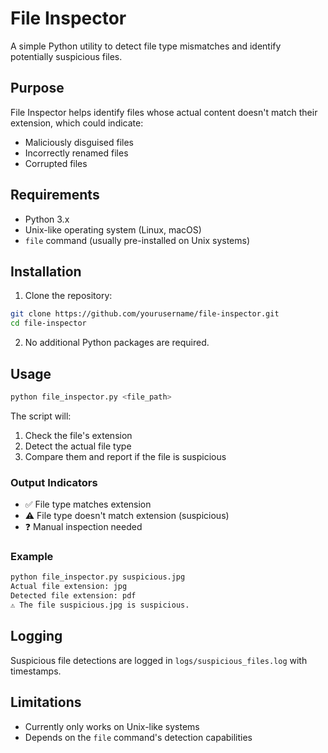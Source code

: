 # File Inspector

A simple Python utility to detect file type mismatches and identify potentially suspicious files.

## Purpose

File Inspector helps identify files whose actual content doesn't match their extension, which could indicate:
- Maliciously disguised files
- Incorrectly renamed files
- Corrupted files

## Requirements

- Python 3.x
- Unix-like operating system (Linux, macOS)
- `file` command (usually pre-installed on Unix systems)

## Installation

1. Clone the repository:
```bash
git clone https://github.com/yourusername/file-inspector.git
cd file-inspector
```

2. No additional Python packages are required.

## Usage

```bash
python file_inspector.py <file_path>
```

The script will:
1. Check the file's extension
2. Detect the actual file type
3. Compare them and report if the file is suspicious

### Output Indicators

- ✅ File type matches extension
- ⚠️ File type doesn't match extension (suspicious)
- ❓ Manual inspection needed

### Example

```bash
python file_inspector.py suspicious.jpg
Actual file extension: jpg
Detected file extension: pdf
⚠️ The file suspicious.jpg is suspicious.
```

## Logging

Suspicious file detections are logged in `logs/suspicious_files.log` with timestamps.

## Limitations

- Currently only works on Unix-like systems
- Depends on the `file` command's detection capabilities

